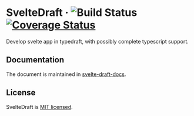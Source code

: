# SvelteDraft &middot; ![Build Status](https://github.com/mistlog/svelte-draft/workflows/build/badge.svg) [![Coverage Status](https://coveralls.io/repos/github/mistlog/svelte-draft/badge.svg)](https://coveralls.io/github/mistlog/svelte-draft)

Develop svelte app in typedraft, with possibly complete typescript support.

## Documentation

The document is maintained in [svelte-draft-docs](https://github.com/mistlog/svelte-draft-docs).

## License

SvelteDraft is [MIT licensed](https://github.com/mistlog/svelte-draft/blob/master/LICENSE).



